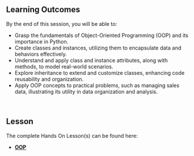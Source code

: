 <!-- # Object-oriented Programming -->

## Learning Outcomes

By the end of this session, you will be able to:

- Grasp the fundamentals of Object-Oriented Programming (OOP) and its importance in Python.
- Create classes and instances, utilizing them to encapsulate data and behaviors effectively.
- Understand and apply class and instance attributes, along with methods, to model real-world scenarios.
- Explore inheritance to extend and customize classes, enhancing code reusability and organization.
- Apply OOP concepts to practical problems, such as managing sales data, illustrating its utility in data organization and analysis.

<br>

## Lesson

The complete Hands On Lesson(s) can be found here:
- **[OOP](https://github.com/ironhack-edu/ai-school-py-public-nbs/blob/master/2%20-%20OOP.ipynb)**